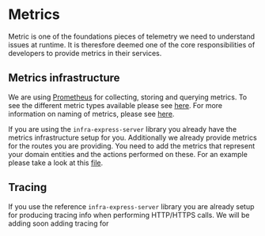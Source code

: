 # Metrics

Metric is one of the foundations pieces of telemetry we need to understand issues at runtime. It is theresfore deemed one of the core responsibilities of developers to provide metrics in their services.

## Metrics infrastructure

We are using [Prometheus](https://prometheus.io) for collecting, storing and querying metrics. To see the different metric types available please see [here](https://prometheus.io/docs/concepts/metric_types/). For more information on naming of metrics, please see [here](https://prometheus.io/docs/practices/naming/).

If you are using the `infra-express-server` library you already have the metrics infrastructure setup for you. Additionally we already provide metrics for the routes you are providing.
You need to add the metrics that represent your domain entities and the actions performed on these. For an example please take a look at this [file](https://github.com/island-is/island.is/blob/master/libs/infra-express-server/src/lib/infra-express-server.ts).

## Tracing

If you use the reference `infra-express-server` library you are already setup for producing tracing info when performing HTTP/HTTPS calls. We will be adding soon adding tracing for
